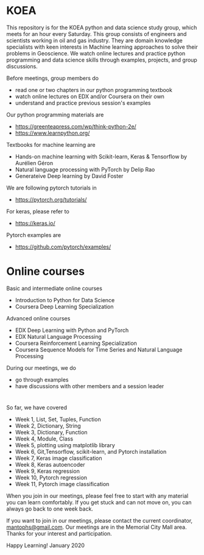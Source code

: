 # KOEA

This repository is for the KOEA python and data science study group, which meets for an hour every Saturday.
This group consists of engineers and scientists working in oil and gas industry. They are domain knowledge specialists with keen interests in Machine learning approaches to solve their problems in Geoscience. We watch online lectures and practice python programming and data science skills through examples, projects, and group discussions.

Before meetings, group members do
* read one or two chapters in our python programming textbook
* watch online lectures on EDX and/or Coursera on their own
* understand and practice previous session's examples

Our python programming materials are
* https://greenteapress.com/wp/think-python-2e/
* https://www.learnpython.org/

Textbooks for machine learning are
* Hands-on machine learning with Scikit-learn, Keras & Tensorflow by Aurélien Géron
* Natural language processing with PyTorch by Delip Rao
* Generateive Deep learning by David Foster

We are following pytorch tutorials in 
* https://pytorch.org/tutorials/

For keras, please refer to
* https://keras.io/

Pytorch examples are 
* https://github.com/pytorch/examples/

# Online courses
Basic and intermediate online courses
* Introduction to Python for Data Science
* Coursera Deep Learning Specialization

Advanced online courses
* EDX Deep Learning with Python and PyTorch 
* EDX Natural Language Processing
* Coursera Reinforcement Learning Specialization
* Coursera Sequence Models for Time Series and Natural Language Processing

During our meetings, we do
* go through examples
* have discussions with other members and a session leader

#  
So far, we have covered
* Week   1, List, Set, Tuples, Function
* Week   2, Dictionary, String
* Week   3, Dictionary, Function
* Week   4, Module, Class 
* Week   5, plotting using matplotlib library
* Week   6, Git,Tensorflow, scikit-learn, and Pytorch installation
* Week   7, Keras image classification
* Week   8, Keras autoencoder
* Week   9, Keras regression
* Week  10, Pytorch regression
* Week  11, Pytorch image classification

When you join in our meetings, please feel free to start with any material you can learn comfortably.
If you get stuck and can not move on, you can always go back to one week back.

If you want to join in our meetings, please contact the current coordinator, mantophs@gmail.com.
Our meetings are in the Memorial City Mall area.
Thanks for your interest and participation.

Happy Learning!
January 2020

